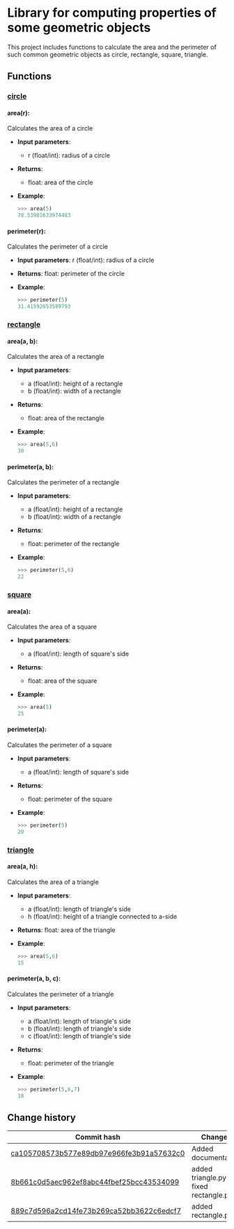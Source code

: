# Library for computing properties of some geometric objects
This project includes functions to calculate the area and the perimeter of such common geometric objects as circle, rectangle, square, triangle.


## Functions

### [circle](../circle.py)

####  area(r):
Calculates the area of a circle

- **Input parameters**:
    - r (float/int): radius of a circle

- **Returns**:
    - float: area of the circle

- **Example**:
    ```python
    >>> area(5)
    78.53981633974483
    ```

#### perimeter(r):
Calculates the perimeter of a circle
    
- **Input parameters**:
    r (float/int): radius of a circle

- **Returns**:
    float: perimeter of the circle
    
- **Example**:
    ```python
    >>> perimeter(5)
    31.41592653589793
    ```

### [rectangle](../rectangle.py)

#### area(a, b):
Calculates the area of a rectangle
    
- **Input parameters**:
    - a (float/int): height of a rectangle
    - b (float/int): width of a rectangle

- **Returns**:
    - float: area of the rectangle
    
- **Example**:
    ```python
    >>> area(5,6)
    30
    ```

#### perimeter(a, b): 
Calculates the perimeter of a rectangle
    
- **Input parameters**:
    - a (float/int): height of a rectangle
    - b (float/int): width of a rectangle

- **Returns**:
    - float: perimeter of the rectangle
    
- **Example**:
    ```python
    >>> perimeter(5,6)
    22
    ```

### [square](../square.py)

#### area(a):
Calculates the area of a square
    
- **Input parameters**:
    - a (float/int): length of square's side

- **Returns**:
    - float: area of the square
    
- **Example**:
    ```python
    >>> area(5)
    25
    ```


#### perimeter(a):
Calculates the perimeter of a square
    
- **Input parameters**:
    - a (float/int): length of square's side

- **Returns**:
    - float: perimeter of the square
    
- **Example**:
    ```python
    >>> perimeter(5)
    20
    ```

### [triangle](../triangle.py)

#### area(a, h): 
Calculates the area of a triangle
    
- **Input parameters**:
    - a (float/int): length of triangle's side
    - h (float/int): height of a triangle connected to a-side

- **Returns**:
    float: area of the triangle
    
- **Example**:
    ```python
    >>> area(5,6)
    15
    
    ```

#### perimeter(a, b, c):
Calculates the perimeter of a triangle
    
- **Input parameters**:
    - a (float/int): length of triangle's side
    - b (float/int): length of triangle's side
    - c (float/int): length of triangle's side

- **Returns**:
    - float: perimeter of the triangle

- **Example**:
    ```python
    >>> perimeter(5,6,7)
    18
    
    ```

## Change history

| Commit hash | Changes |
|-|-|
|[ca105708573b577e89db97e966fe3b91a57632c0](https://github.com/ryserfryes/geometric_lib/commit/ca105708573b577e89db97e966fe3b91a57632c0)| Added documentation|
|[8b661c0d5aec962ef8abc44fbef25bcc43534099](https://github.com/ryserfryes/geometric_lib/commit/8b661c0d5aec962ef8abc44fbef25bcc43534099)|added triangle.py, fixed rectangle.py|
|[889c7d596a2cd14fe73b269ca52bb3622c6edcf7](https://github.com/ryserfryes/geometric_lib/commit/889c7d596a2cd14fe73b269ca52bb3622c6edcf7)|added rectangle.py|
